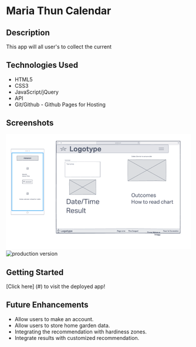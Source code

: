 # Maria Thun Calendar

## Description
This app will all user's to collect the current 

## Technologies Used
- HTML5
- CSS3
- JavaScript/jQuery
- API
- Git/Github - Github Pages for Hosting

## Screenshots
![wireframe](./images/wireframe-ss.png)
![production version](./images/app-screenshot.png)

## Getting Started
[Click here] (#) to visit the deployed app!
## Future Enhancements
- Allow users to make an account.
- Allow users to store home garden data. 
- Integrating the recommendation with hardiness zones.
- Integrate results with customized recommendation.